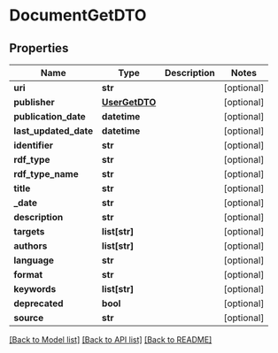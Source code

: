 # DocumentGetDTO

## Properties
Name | Type | Description | Notes
------------ | ------------- | ------------- | -------------
**uri** | **str** |  | [optional] 
**publisher** | [**UserGetDTO**](UserGetDTO.md) |  | [optional] 
**publication_date** | **datetime** |  | [optional] 
**last_updated_date** | **datetime** |  | [optional] 
**identifier** | **str** |  | [optional] 
**rdf_type** | **str** |  | [optional] 
**rdf_type_name** | **str** |  | [optional] 
**title** | **str** |  | [optional] 
**_date** | **str** |  | [optional] 
**description** | **str** |  | [optional] 
**targets** | **list[str]** |  | [optional] 
**authors** | **list[str]** |  | [optional] 
**language** | **str** |  | [optional] 
**format** | **str** |  | [optional] 
**keywords** | **list[str]** |  | [optional] 
**deprecated** | **bool** |  | [optional] 
**source** | **str** |  | [optional] 

[[Back to Model list]](../README.md#documentation-for-models) [[Back to API list]](../README.md#documentation-for-api-endpoints) [[Back to README]](../README.md)

